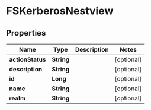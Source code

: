 # FSKerberosNestview

## Properties
Name | Type | Description | Notes
------------ | ------------- | ------------- | -------------
**actionStatus** | **String** |  |  [optional]
**description** | **String** |  |  [optional]
**id** | **Long** |  |  [optional]
**name** | **String** |  |  [optional]
**realm** | **String** |  |  [optional]

